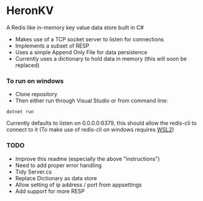 # HeronKV

A Redis like in-memory key value data store built in C#

- Makes use of a TCP socket server to listen for connections
- Implements a subset of RESP
- Uses a simple Append Only File for data persistence
- Currently uses a dictionary to hold data in memory (this will soon be replaced)



### To run on windows

- Clone repository
- Then either run through Visual Studio or from command line:
```
dotnet run
```

Currently defaults to listen on 0.0.0.0:6379, this should allow the redis-cli to connect to it (To make use of redis-cli on windows requires [WSL2](https://redis.io/docs/latest/operate/oss_and_stack/install/install-redis/install-redis-on-windows/)) 



### TODO

- Improve this readme (especially the above "instructions")
- Need to add proper error handling
- Tidy Server.cs
- Replace Dictionary as data store
- Allow setting of ip address / port from appsettings
- Add support for more RESP

